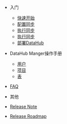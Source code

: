 - 入门
  - [快速开始](1_quickstart.md)
  - [配置同步](2_job.md)
  - [执行同步](3_executor.md)
  - [执行同步](4_executor.md)
  - [部署DataHub](5_deployment.md)


- DataHub Manger操作手册  
  - [用户](datahub/user.md)
  - [项目](datahub/project.md)
  - [表](datahub/table.md)

- [FAQ](faq.md)

- 其他


- [Release Note](https://github.com/datawork-top/dataworks/releases)

- [Release Roadmap](roadmap.md)
